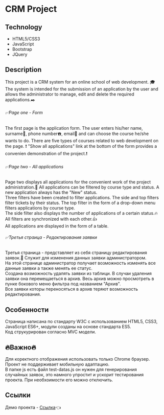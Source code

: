 # CRM Project


## Technology
- HTML5/CSS3
- JavaScript
- Bootstrap
- JQuery

## Description

This project is a CRM system for an online school of web development. :mortar_board: The system is intended for the submission of an application by the user and allows the administrator to manage, edit and delete the required applications.:black_nib:  

######  :white_check_mark:Page one - Form

The first page is the application form. The user enters his/her name, surname:busts_in_silhouette:, phone number:telephone:, email:e-mail: and can choose the course he/she wants to do. There are five types of courses related to web development on the page.
:heavy_exclamation_mark: "Show all applications" link at the bottom of the form provides a convenien demonstration of the project.:heavy_exclamation_mark:

###### :white_check_mark:Page two - All applications 

Page two displays all applications for the convenient work of the project administration.:eyes: All applications can be filtered by course type and status. A new application always has the "New" status.    
Three filters have been created to filter applications. The side and top filters filter tickets by their status. The top filter in the form of a drop-down menu filters applications by course type.  
The side filter also displays the number of applications of a certain status.:fire:    
All filters are synchronized with each other.:thumbsup:  
All applications are displayed in the form of a table.


###### :white_check_mark:Третья страица - Редактирования заявки

Третья страница - представляет из себя страницу редактирования заявок.:memo: Служит для изменения данных заявки администратором.  
На этой странице администратор получает возможность изменять все данные заявки а также менять ее статус.  
Создана возможность удалять заявки из таблици. В случаи удаления заявки она перемещаеться в архив. Весь архив можно просмотреть в пунке бокового меню фильтра под названием "Архив".  
Все заявки которы переносяться в архив теряют возможность редактирования.

## Особенности

Страница написана по стандарту W3С с использованием HTML5, CSS3, JavaScript ES6+, модули созданы на основе стандарта ES5.  
Код струкурирован согласно MVC модели.  


## :fire:Важно:fire:
Для коректного отображения использовать только Chrome браузер.  
Проект не поддерживает мобильную адаптацию.  
В папке js есть файл test-datas.js он нужен для генерирования случайных заявок, это намного упростит и ускорит тестирования проекта. При необхоимости его можно отключить.


## Ссылки
Демо проекта - [Ссылка](https://fenix4088.github.io/CRMProject/):point_left:
